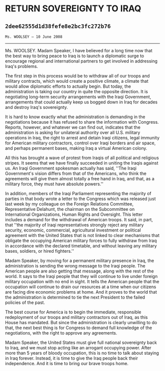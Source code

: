 # RETURN SOVEREIGNTY TO IRAQ
## `2dee62555d1d38fefe8e2bc3fc272b76`
`Ms. WOOLSEY — 10 June 2008`

---


Ms. WOOLSEY. Madam Speaker, I have believed for a long time now that 
the best way to bring peace to Iraq is to launch a diplomatic surge to 
encourage regional and international partners to get involved in 
addressing Iraq's problems.

The first step in this process would be to withdraw all of our troops 
and military contracts, which would create a positive climate, a 
climate that would allow diplomatic efforts to actually begin. But 
today, the administration is taking our country in quite the opposite 
direction. It is negotiating long-term security arrangements with the 
Iraqi Government, arrangements that could actually keep us bogged down 
in Iraq for decades and destroy Iraq's sovereignty.



It is hard to know exactly what the administration is demanding in 
the negotiations because it has refused to share the information with 
Congress. Reports, however, and whatever we can find out, indicates 
that the administration is asking for unilateral authority over all 
U.S. military operations in Iraq, the right to arrest and detain Iraqi 
citizens, legal immunity for American military contractors, control 
over Iraqi borders and air space, and perhaps permanent bases, making 
Iraq a virtual American colony.

All this has brought a wave of protest from Iraqis of all political 
and religious stripes. It seems that we have finally succeeded in 
uniting the Iraqis against us. An Iraqi Government spokesman actually 
has said, ''The Iraqi Government's vision differs from that of the 
Americans, who think the agreements will give them almost totally a 
free hand in Iraq, and that, as a military force, they must have 
absolute powers.''

In addition, members of the Iraqi Parliament representing the 
majority of parties in that body wrote a letter to the Congress which 
was released just last week by my colleague on the Foreign Relations 
Committee, Representative Delahunt, the chairman on the Subcommittee on 
International Organizations, Human Rights and Oversight. This letter 
includes a demand for the withdrawal of American troops. It said, in 
part, that ''the majority of Iraqi representatives strongly reject any 
military security, economic, commercial, agricultural investment or 
political agreement with the United States that is not linked to clear 
mechanisms that obligate the occupying American military forces to 
fully withdraw from Iraq in accordance with the declared timetable, and 
without leaving any military bases, soldiers, or hired fighters.''

Madam Speaker, by moving for a permanent military presence in Iraq, 
the administration is sending the wrong message to the Iraqi people. 
The American people are also getting that message, along with the rest 
of the world. It says to the Iraqi people that they will continue to 
live under foreign military occupation with no end in sight. It tells 
the American people that the occupation will continue to drain our 
resources at a time when our citizens are facing dire economic problems 
at home. And it proves to the world that the administration is 
determined to tie the next President to the failed policies of the 
past.

The best course for America is to begin the immediate, responsible 
redeployment of our troops and military contractors out of Iraq, as 
this House has mandated. But since the administration is clearly 
unwilling to do that, the next best thing is for Congress to demand 
full knowledge of the negotiations, with the right to approve any 
agreements.

Madam Speaker, the United States must give full national sovereignty 
back to Iraq, and we must stop acting like an arrogant occupying power. 
After more than 5 years of bloody occupation, this is no time to talk 
about staying in Iraq forever. Instead, it is time to give the Iraq 
people back their independence. And it is time to bring our brave 
troops home.
